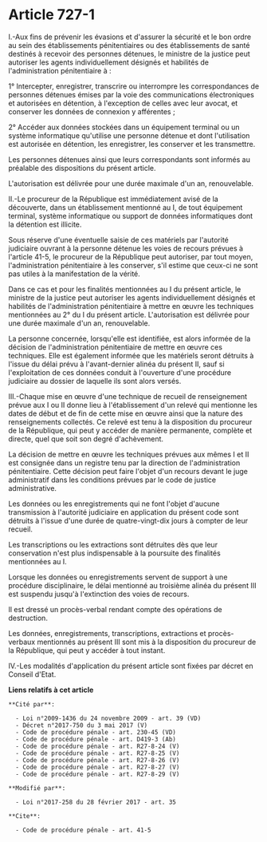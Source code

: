# Article 727-1

I.-Aux fins de prévenir les évasions et d'assurer la sécurité et le bon ordre au sein des établissements pénitentiaires ou
des établissements de santé destinés à recevoir des personnes détenues, le ministre de la justice peut autoriser les agents
individuellement désignés et habilités de l'administration pénitentiaire à : 

1° Intercepter, enregistrer, transcrire ou interrompre les correspondances de personnes détenues émises par la voie des
communications électroniques et autorisées en détention, à l'exception de celles avec leur avocat, et conserver les données
de connexion y afférentes ; 

2° Accéder aux données stockées dans un équipement terminal ou un système informatique qu'utilise une personne détenue et
dont l'utilisation est autorisée en détention, les enregistrer, les conserver et les transmettre. 

Les personnes détenues ainsi que leurs correspondants sont informés au préalable des dispositions du présent article. 

L'autorisation est délivrée pour une durée maximale d'un an, renouvelable. 

II.-Le procureur de la République est immédiatement avisé de la découverte, dans un établissement mentionné au I, de tout
équipement terminal, système informatique ou support de données informatiques dont la détention est illicite. 

Sous réserve d'une éventuelle saisie de ces matériels par l'autorité judiciaire ouvrant à la personne détenue les voies de
recours prévues à l'article 41-5, le procureur de la République peut autoriser, par tout moyen, l'administration
pénitentiaire à les conserver, s'il estime que ceux-ci ne sont pas utiles à la manifestation de la vérité. 

Dans ce cas et pour les finalités mentionnées au I du présent article, le ministre de la justice peut autoriser les agents
individuellement désignés et habilités de l'administration pénitentiaire à mettre en œuvre les techniques mentionnées au 2°
du I du présent article. L'autorisation est délivrée pour une durée maximale d'un an, renouvelable. 

La personne concernée, lorsqu'elle est identifiée, est alors informée de la décision de l'administration pénitentiaire de
mettre en œuvre ces techniques. Elle est également informée que les matériels seront détruits à l'issue du délai prévu à
l'avant-dernier alinéa du présent II, sauf si l'exploitation de ces données conduit à l'ouverture d'une procédure judiciaire
au dossier de laquelle ils sont alors versés. 

III.-Chaque mise en œuvre d'une technique de recueil de renseignement prévue aux I ou II donne lieu à l'établissement d'un
relevé qui mentionne les dates de début et de fin de cette mise en œuvre ainsi que la nature des renseignements collectés. Ce
relevé est tenu à la disposition du procureur de la République, qui peut y accéder de manière permanente, complète et
directe, quel que soit son degré d'achèvement. 

La décision de mettre en œuvre les techniques prévues aux mêmes I et II est consignée dans un registre tenu par la direction
de l'administration pénitentiaire. Cette décision peut faire l'objet d'un recours devant le juge administratif dans les
conditions prévues par le code de justice administrative. 

Les données ou les enregistrements qui ne font l'objet d'aucune transmission à l'autorité judiciaire en application du
présent code sont détruits à l'issue d'une durée de quatre-vingt-dix jours à compter de leur recueil. 

Les transcriptions ou les extractions sont détruites dès que leur conservation n'est plus indispensable à la poursuite des
finalités mentionnées au I. 

Lorsque les données ou enregistrements servent de support à une procédure disciplinaire, le délai mentionné au troisième
alinéa du présent III est suspendu jusqu'à l'extinction des voies de recours. 

Il est dressé un procès-verbal rendant compte des opérations de destruction. 

Les données, enregistrements, transcriptions, extractions et procès-verbaux mentionnés au présent III sont mis à la
disposition du procureur de la République, qui peut y accéder à tout instant. 

IV.-Les modalités d'application du présent article sont fixées par décret en Conseil d'Etat.

**Liens relatifs à cet article**

	**Cité par**:

	  - Loi n°2009-1436 du 24 novembre 2009 - art. 39 (VD)
	  - Décret n°2017-750 du 3 mai 2017 (V)
	  - Code de procédure pénale - art. 230-45 (VD)
	  - Code de procédure pénale - art. D419-3 (Ab)
	  - Code de procédure pénale - art. R27-8-24 (V)
	  - Code de procédure pénale - art. R27-8-25 (V)
	  - Code de procédure pénale - art. R27-8-26 (V)
	  - Code de procédure pénale - art. R27-8-27 (V)
	  - Code de procédure pénale - art. R27-8-29 (V)

	**Modifié par**:

	  - Loi n°2017-258 du 28 février 2017 - art. 35

	**Cite**:

	  - Code de procédure pénale - art. 41-5
